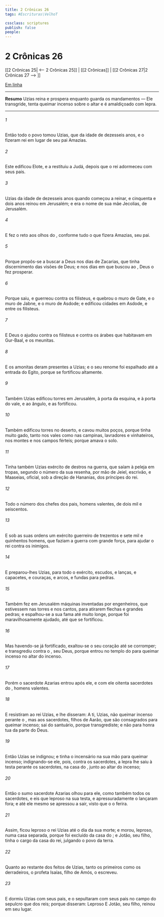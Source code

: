 ```yaml
---
title: 2 Crônicas 26
tags: #Escrituras\VelhoT

cssclass: scriptures
publish: false
people:
---
```


# 2 Crônicas 26
[[2 Crônicas 25| <-- 2 Crônicas 25]] | [[2 Crônicas]] | [[2 Crônicas 27|2 Crônicas 27 --> ]]

[Em linha](https://churchofjesuschrist.org/study/scriptures/ot/2-chr/26?lang=por)

---
__Resumo__
Uzias reina e prospera enquanto guarda os mandamentos — Ele transgride, tenta queimar incenso sobre o altar e é amaldiçoado com lepra.

---
###### 1 
Então todo o povo tomou Uzias, que  da idade de dezesseis anos, e o fizeram rei em lugar de seu pai Amazias.

###### 2 
Este edificou Elote, e a restituiu a Judá, depois que o rei adormeceu com seus pais.

###### 3 
 Uzias da idade de dezesseis anos quando começou a reinar, e cinquenta e dois anos reinou em Jerusalém; e era o nome de sua mãe Jecolias, de Jerusalém.

###### 4 
E fez o  reto aos olhos do , conforme tudo o que fizera Amazias, seu pai.

###### 5 
Porque propôs-se a buscar a Deus nos dias de Zacarias, que tinha discernimento das visões de Deus; e nos dias em que buscou ao , Deus o fez prosperar.

###### 6 
Porque saiu, e guerreou contra os filisteus, e quebrou o muro de Gate, e o muro de Jabne, e o muro de Asdode; e edificou cidades em Asdode, e entre os filisteus.

###### 7 
E Deus o ajudou contra os filisteus e contra os árabes que habitavam em Gur-Baal, e  os meunitas.

###### 8 
E os amonitas deram presentes a Uzias; e o seu renome foi espalhado até a entrada do Egito, porque se fortificou altamente.

###### 9 
Também Uzias edificou torres em Jerusalém, à porta da esquina, e à porta do vale, e ao ângulo, e as fortificou.

###### 10 
Também edificou torres no deserto, e cavou muitos poços, porque tinha muito gado, tanto nos vales como nas campinas, lavradores e vinhateiros, nos montes e nos campos férteis; porque amava o solo.

###### 11 
Tinha também Uzias  exército de  destros na guerra, que saíam à peleja em tropas, segundo o número da sua resenha, por mão de Jeiel, escrivão, e Maaseias, oficial, sob a direção de Hananias,  dos príncipes do rei.

###### 12 
Todo o número dos chefes dos pais, homens valentes,  de dois mil e seiscentos.

###### 13 
E sob as suas ordens  um exército guerreiro de trezentos e sete mil e quinhentos homens, que faziam a guerra com grande força, para ajudar o rei contra os inimigos.

###### 14 
E preparou-lhes Uzias, para todo o exército, escudos, e lanças, e capacetes, e couraças, e arcos, e  fundas para  pedras.

###### 15 
Também fez em Jerusalém máquinas inventadas por engenheiros, que estivessem nas torres e nos cantos, para atirarem flechas e grandes pedras; e espalhou-se a sua fama até muito longe, porque foi maravilhosamente ajudado, até que se fortificou.

###### 16 
Mas havendo-se já fortificado, exaltou-se o seu coração até se corromper; e transgrediu contra o , seu Deus, porque entrou no templo do  para queimar incenso no altar do incenso.

###### 17 
Porém o sacerdote Azarias entrou após ele, e com ele oitenta sacerdotes do , homens valentes.

###### 18 
E resistiram ao rei Uzias, e lhe disseram: A ti, Uzias, não  queimar incenso perante o , mas aos sacerdotes, filhos de Aarão, que são consagrados para queimar incenso; sai do santuário, porque transgrediste; e não  para honra tua da parte do  Deus.

###### 19 
Então Uzias se indignou; e tinha o incensário na sua mão para queimar incenso; indignando-se ele, pois, contra os sacerdotes, a lepra lhe saiu à testa perante os sacerdotes, na casa do , junto ao altar do incenso;

###### 20 
Então o sumo sacerdote Azarias olhou para ele, como também todos os sacerdotes, e eis que  leproso na sua testa, e apressuradamente o lançaram fora; e até ele mesmo se apressou a sair, visto que o  o ferira.

###### 21 
Assim, ficou leproso o rei Uzias até o dia da sua morte; e morou,  leproso, numa casa separada, porque foi excluído da casa do ; e Jotão, seu filho, tinha o cargo da casa do rei, julgando o povo da terra.

###### 22 
Quanto ao restante dos feitos de Uzias, tanto os primeiros como os derradeiros, o profeta Isaías, filho de Amós, o escreveu.

###### 23 
E dormiu Uzias com seus pais, e o sepultaram com seus pais no campo do sepulcro que  dos reis; porque disseram: Leproso  E Jotão, seu filho, reinou em seu lugar.

